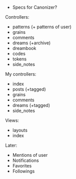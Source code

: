 * Specs for Canonizer?
 
Controllers:

 * patterns (+ patterns of user)
 * grains
 * comments
 * dreams (+archive)
 * dreambook
 * codes
 * tokens
 * side_notes

My controllers:

 * index
 * posts (+tagged)
 * grains
 * comments
 * dreams (+tagged)
 * side_notes

Views:

 * layouts
 * index
 
Later:

 * Mentions of user
 * Notifications
 * Favorites
 * Followings